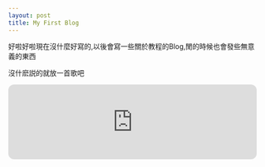 ```yaml
---
layout: post
title: My First Blog
---
```


好啦好啦現在沒什麼好寫的,以後會寫一些關於教程的Blog,閒的時候也會發些無意義的東西  
  
沒什麽説的就放一首歌吧  
<iframe style="border-radius:12px" src="https://open.spotify.com/embed/track/5krhFNgUcYHwXlNPJJYzFM?utm_source=generator&theme=0" width="100%" height="152" frameBorder="0" allowfullscreen="" allow="autoplay; clipboard-write; encrypted-media; fullscreen; picture-in-picture" loading="lazy"></iframe>
